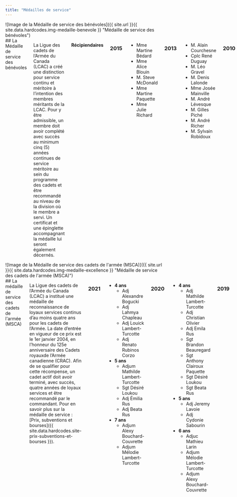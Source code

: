 ```yaml
---
title: "Médailles de service"
---
```



<div class="row t30">
<div class="medium-2 columns text-centre medaille" markdown="1">
![Image de la Médaille de service des bénévoles]({{ site.url }}{{ site.data.hardcodes.img-medaille-benevole }} "Médaille de service des bénévoles")  

</div> <!-- /column medium-3 -->
<div class="medium-10 columns" markdown="1">
## La Médaille de service des bénévoles

La Ligue des cadets de l’Armée du Canada (LCAC) a créé une distinction pour service continu et méritoire à l’intention des membres méritants de la LCAC. Pour y être admissible, un membre doit avoir complété avec succès au minimum cinq (5) années continues de service méritoire au sein du programme des cadets et être recommandé au niveau de la division où le membre a servi. Un certificat et une épinglette accompagnant la médaille lui seront également décernés.

**Récipiendaires**

### 2015	
- Mme Martine Bédard
- Mme Alice Blouin
- M. Steve McDonald
- Mme Martine Paquette
- Mme Julie Richard

### 2013	
- M. Alain Courchesne
- Cplc René Duguay
- M. Léo Gravel
- M. Denis Lalonde
- Mme Josée Mainville
- M. André Lévesque
- M. Gilles Piché
- M. André Richer
- M. Sylvain Robidoux

### 2010	
- Mme Léane Marquis
- M. Guy Roy




</div>
</div> <!-- /row -->


<div class="row">
<div class="medium-2 columns medaille" markdown="1">
![Image de la Médaille de service des cadets de l'armée (MSCA)]({{ site.url }}{{ site.data.hardcodes.img-medaille-excellence }} "Médaille de service des cadets de l'armée (MSCA)")  
  
</div>
<div class="medium-10 columns" markdown="1">
## La médaille de service des cadets de l'armée (MSCA)

La Ligue des cadets de l’Armée du Canada (LCAC) a institué une médaille de reconnaissance de loyaux services continus d’au moins quatre ans pour les cadets de l’Armée. La date d’entrée en vigueur de ce prix est le 1er janvier 2004, en l’honneur du 125e anniversaire des Cadets royauxde l’Armée canadienne (CRAC). Afin de se qualifier pour cette récompense, un cadet actif doit avoir terminé, avec succès, quatre années de loyaux services et être recommandé par le commandant. Pour en savoir plus sur la médaille de service : [Prix, subventions et bourses]({{ site.data.hardcodes.site-prix-subventions-et-bourses }}).

### 2021

- **4 ans**
    - Adj Alexandre Bogucki
    - Adj Lahmya Chapleau
    - Adj Louick Lambert-Turcotte
    - Adj Renato Rubinos Corzo
- **5 ans**
    - Adjum Mathilde Lambert-Turcotte
    - Sgt Désiré Loukou
    - Adj Émilia Rus
    - Adj Beata Rus
- **7 ans**
    - Adjum Alexy Bouchard-Couvrette
    - Adjum Mélodie Lambert-Turcotte

### 2020

- **4 ans**
    - Adj Mathilde Lambert-Turcotte
    - Adj Christian Olivier
    - Adj Emila Rus
    - Sgt Brandon Beauregard
    - Sgt Anthony Clairoux Paquette
    - Sgt Désiré Loukou
    - Sgt Beata Rus
- **5 ans**
    - Adj Jeremy Lavoie
    - Adj Cydonie Sabourin
- **6 ans**
    - Adjuc Mathieu Larin
    - Adjum Mélodie Lambert-Turcotte
    - Adjum Alexy Bouchard-Couvrette

### 2019

- **4 ans**
    - Adj Laurence Akochy
    - Sgt Jérémy Lavoie
    - Sgt Cydonie Sabourin
    - Cplc Justin Duhaime
- **5 ans**
    - Adjuc Callum Lessard
    - Adjum Mathieu Larin
    - Adj Alexy Bouchard-Couvrette
    - Adj Charlotte Gagnon
    - Adj Mélodie Lambert-Turcotte
    - Adj Mirolle Meudja
- **6 ans**
    - Adjum Alex Tremblay

### 2018

- **4 ans**
    - Adjum Inès Elaoufi
    - Adj Charlotte Gagnon
    - Adj Mathieu Larin
    - Adj Callum Lessard
    - Sgt Alexy Bouchard-Couvrette
    - Sgt Mélodie Lambert-Turcotte
    - Sgt Mirolle Meudja
    - Cplc Ebenezer Irakoze
- **5 ans**
    - Adj Bastien Lambert-Turcotte
    - Adj Alex Tremblay
- **6 ans**
    - Adjuc Arielle Picard
    - Adjum Bryan Laberge
    - Adj Joseph El Nouni

### 2017

- **4 ans**
    - Adj Bastien Lambert-Turcotte
    - Adj Francis Leclerc
    - Adj Xavier Roy
    - Adj Jacob Thibault
    - Adj Alex Tremblay
- **5 ans**
    - Adjuc Arielle Picard
    - Adjum Bryan Laberge
    - Adj Joseph El-Nouni
    - Adj Sean McDonald
    - Adj Philippe Tremblay
- **6 ans**
    - François Verdon


### 2016

- **4 ans**
    - Adj Joseph El-Nouni
    - Adj Philippe Ethier
    - Adj Jacob Lafontaine
    - Adj Guillaume Thibault
    - Adj Mathieu Remy
    - Sgt Bryan Laberge
    - Sgt Sean McDonald
    - Sgt Arielle Picard
    - Sgt Philippe Tremblay
    - Cplc Elena Duvoisin
- **5 ans**
    - Adjuc Martin Ethier
    - Adj Nicholas Beaudoin-Mercier
    - Adj Nickolas Pelletier-Arruda
    - Adj Laurent Soucy
    - Adj Christian Vaillancourt-Domingue
    - Adj François Verdon
    - Sgt Jérémie Paquette
    - Sgt Éliane Piché
- **6 ans**
    - Adj Mathieu Davidson
    - Adj Christopher McDonald
- **7 ans**
    - Adj Maggie Lambert-Turcotte


### 2015

- **4 ans**
    - Adj Nicholas Beaudoin-Mercier
    - Adj Martin Ethier
    - Adj Nickolas Pelletier-Arruda
    - Adj François Verdon
    - Sgt Danik Bédard
    - Sgt Jérémy Blouin-Lecours
    - Sgt Jérémie Paquette
    - Sgt Éliane Piché
    - Sgt Laurent Soucy
    - Sgt Béatrice Thivierge
    - Sgt Christian Vaillancourt-Domingue
- **5 ans**
    - Adj Alex-Ann Babin
    - Adj Xavier Bédard
    - Adj Mathieu Davidson
    - Adj Christopher McDonald
- **6 ans**
    - Adj Marie-Soleil Blouin-Lecours
    - Adj Maggie Lambert-Turcotte
- **7 ans**
    - Adjuc Guillaume Lalonde
    - Adjum Mickaël Dufour
    - Adjum Véronique Patry
    - Adj Phillyp Poirier

### 2014

- **4 ans**
    - Adj Alex-Ann Babin
    - Adj Xavier Bédard
    - Adj Mathieu Davidson
    - Adj Christopher McDonald
    - Adj Érika Meunier
- **5 ans**
    - Adj Marie-Soleil Blouin-Lecours
    - Adj Maggie Lambert-Turcotte
- **6 ans**
    - Adjuc Guillaume Lalonde
    - Adjum Mickaël Dufour
    - Adjum Véronique Patry
    - Adj Phillyp Poirier
    - Adj Yannick Renaud

### 2013

- **4 ans**
    - Adj Philippe Alain
    - Adj Marie-Soleil Blouin-Lecours
    - Adj Jessy Fournier
    - Adj Maggie Lambert-Turcotte
    - Adj Magalie Lanois
    - Adj Alexandre Latour
    - Adj Krystelle Philion
    - Adj Shanelle Philion
- **5 ans**
    - Adjuc Guillaume Lalonde
    - Adjum Mickaël Dufour
    - Adj Brianne Charron
    - Adj Marianne Daigneault
    - Adj Phillyp Poirier
    - Adj Yannick Renaud
- **6 ans**
    - Adjuc Keven Plourde
    - Adjum Bianca Doucet
    - Adj Audrey Lambert-Turcotte
    - Adj Elyse Veillette-Brosseau
- **7 ans**
    - Adj Jennifer Gravel
    - Adj Cassandra Falardeau
    - Adj Yannick Kayolo
    - Adj Jessica Nogueira


### 2012

- **4 ans**
    - Adj Alexandra Barrette
    - Adj Brianne Charron
    - Adj Marianne Daigneault
    - Adj Mickael Dufour
    - Adj Amanda Lahaie
    - Adj Guillaume Lalonde
    - Adj Erika Le Bourdais
    - Adj Phillyp Poirier
    - Adj Yannick Renaud
    - Adj Sebastien Rollin
- **5 ans**
    - Adj Bianca Doucet
    - Adj Alexandre Dumais
    - Adj Audrey Lambert-Turcotte
    - Adj Vicki Piché
    - Adj Elyse Veillette-Brosseau
- **6 ans**
    - Adjum Vincent Brassard
    - Adjum Chloé Séguin
    - Adj Cassandra Falardeau
    - Adj Jennifer Gravel
    - Adj Yannick Kayolo
    - Adj Jessica Nogueira
- **7 ans**
    - Adjuc Martine Bouchard


### 2011

- **4 ans**
    - Adj Alexandre Dumais
    - Cplc Zachary Abou-Ammo
    - Cplc Olivier Beaudoin-Mercier
    - Cplc Patrice Deneault
    - Cplc Bianca Doucet
    - Cplc Audrey Lambert-Turcotte
    - Cplc Vicki Piché
    - Cplc Elyse Veillette-Brosseau
- **5 ans**
    - Adjum Mathieu Rollin
    - Adj Samuel Beaudoin-Mercier
    - Adj Stéphanie Champagne
    - Adj Maude Paré
    - Adj Jonathan Provencher
    - Sgt Vincent Brassard
    - Sgt Cassandra Falardeau
    - Sgt Jennifer Gravel
    - Sgt Yannick Kayolo
    - Sgt Marie-Pier Lambert
    - Sgt Jessica Nogueira
    - Sgt Chloé Séguin
    - Cplc Vicky Cura
    - Cplc Joey Milette
- **6 ans**
    - Adjum Martine Bouchard
    - Adj Mélissa Huard
    - Adj Jérémie Lacroix
    - Adj Denis Levesque
    - Adj Valérie Vachon
- **7 ans**
    - Adjuc Francis Fairfield
    - Adjum Valérie Perron


### 2010

- **4 ans**
    - Samuel Beaudoin-Mercier
    - Vincent Brassard
    - Robin Brochu
    - Vicky Cura
    - Cleefort Daquin
    - Cassandra Falardeau
    - Jennifer Gravel
    - Yannick Kayolo
    - Joey Milette
    - Jessica Nogueira
    - Maude Paré
    - Jonathan Provencher
    - Mathieu Rollin
    - Alexandre Sabourin
    - Chloé Séguin
- **5 ans**
    - Martine Bouchard
    - Stéphanie Champagne
    - Alexandre Dubé
    - Mélissa Huard
    - David Hubert
    - Jérémie Lacroix
    - Alexandre Lacroix
    - Denis Lévesque
    - Valérie Vachon
    - Carlos Ziba
- **6 ans**
    - Kevin Courchesne
    - Francis Fairfield
    - Valérie Perron
    - Dany Rompre Viau
- **7 ans**
    - Jonathan Beaudoin-Mercier
    - Alexandre Morisette


### 2009

- **4 ans**
    - Pier-Luc Bélanger
    - Maude Blain
    - Martine Bouchard
    - Stéphanie Champagne
    - Mélissa Huard
    - David Hubert
    - Jérémie Lacroix
    - Alexandre Lacroix
    - Denis Lévesque
    - Kevin Normand-Needham
    - Joanie Paquette
    - Valérie Vachon
    - Véronique Vallée
    - Carlos Ziba
- **5 ans**
    - Joshua Boisvert
    - Kevin Courchesne
    - Francis Fairfield
    - Marie-Pier Lambert
    - Valérie Perron
    - Dany Rompre Viau
- **6 ans**
    - Jonathan Beaudoin-Mercier
    - Alexandre Morisette
- **7 ans**
    - Catherine Nilsson
    - Jessica Nilsson


### 2008

- **4 ans**
    - Keith-Philip Barrette
    - Vincent Béchard
    - Joshua Boisvert
    - Anne-Marie Cadot
    - Samuel Chartier-Bourque
    - Kevin Courchesne
    - Francis Fairfield
    - Jean-Philippe Lacasse
    - Marie-Pier Lambert
    - Jean-Paul LeBlanc
    - Georges Louis
    - Valérie Perron
    - Matthew Riverin
    - Judith Robidoux
- **5 ans**
    - Jonathan Beaudoin-Mercier
    - Maxime Hébert
    - Alexandre Morisette
    - Patrick Normand-Needham
- **6 ans**
    - Dany Deshaies
    - Valérie Dubien-Langevin
    - Catherine Nilsson
    - Jessica Nilsson


### 2007

- **4 ans**
    - Jonathan Beaudoin-Mercier
    - Michael Bélanger
    - Maxime Hébert
    - Benoit Laviolette
    - Alexandre Morisette
    - Patrick Normand-Needham
    - David Raymond
    - Fred Wamkeue-Yomeni
- **5 ans**
    - Dany Deshaies
    - Reda Doukkali
    - Valérie Dubien-Langevin
    - Marie-Ève Lecavalier
    - Mélissa Miron
    - Jessica Nilsson
    - Catherine Nilsson
    - Patrick Richer
    - Pier-Émile Richer
- **6 ans**
    - Camille Gravelle
    - Daniel Thibault
- **7 ans**
    - Philippe Lévesque


### 2006

- **4 ans**
    - Dany Deshaies
    - Reda Doukkali
    - Valérie Dubien-Langevin
    - Marie-Ève Lecavalier
    - Michelle Lussier-Hall
    - Mélissa Miron
    - Jessica Nilsson
    - Catherine Nilsson
    - Carlos Andres Otéro-Villeneuve
    - Patrick Richer
    - Pier-Émile Richer
- **5 ans**
    - Camille Gravelle
    - Daniel Thibault
- **6 ans**
    - Philippe Lévesque